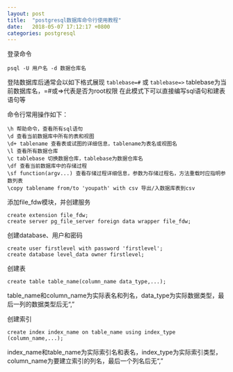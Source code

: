 ```yaml
---
layout: post
title:  "postgresql数据库命令行使用教程"
date:   2018-05-07 17:12:17 +0800
categories: postgresql
---
```


登录命令
```
psql -U 用户名 -d 数据仓库名
```

登陆数据库后通常会以如下格式展现
`tablebase=#`
或
`tablebase=>`
tablebase为当前数据库名，=#或=>代表是否为root权限
在此模式下可以直接编写sql语句和建表语句等

命令行常用操作如下：
```
\h 帮助命令，查看所有sql语句
\d 查看当前数据库中所有的表和视图
\d+ tablename 查看表或试图的详细信息，tablename为表名或视图名
\l 查看所有数据仓库
\c tablebase 切换数据仓库，tablebase为数据仓库名
\df 查看当前数据库中的存储过程
\sf function(argv...) 查看存储过程详细信息，参数为存储过程名，方法重载时应指明参数列表
\copy tablename from/to 'youpath' with csv 导出/入数据库表到csv
```

添加file_fdw模块，并创建服务
```
create extension file_fdw;
create server pg_file_server foreign data wrapper file_fdw;
```

创建database、用户和密码
```
create user firstlevel with password 'firstlevel';
create database level_data owner firstlevel;
```

创建表
```
create table table_name(column_name data_type,...);
```
table_name和column_name为实际表名和列名，data_type为实际数据类型，最后一列的数据类型后无“,”

创建索引
```
create index index_name on table_name using index_type (column_name,...);
```
index_name和table_name为实际索引名和表名，index_type为实际索引类型，column_name为要建立索引的列名，最后一个列名后无“,”